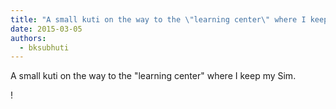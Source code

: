 ```yaml
---
title: "A small kuti on the way to the \"learning center\" where I keep my Sim."
date: 2015-03-05
authors: 
  - bksubhuti
---
```


A small kuti on the way to the "learning center" where I keep my Sim.﻿

!

